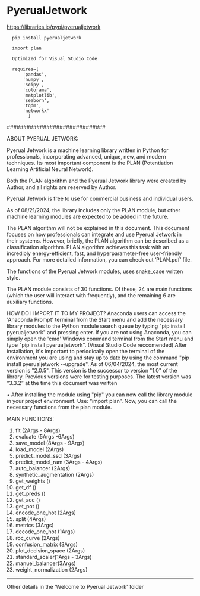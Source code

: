 # PyerualJetwork 

https://libraries.io/pypi/pyerualjetwork

      pip install pyerualjetwork
      
      import plan

      Optimized for Visual Studio Code
      
      requires=[
          'pandas',
          'numpy',
          'scipy',
          'colorama',
	      'matplotlib',
          'seaborn',
	      'tqdm',
          'networkx'
            ]
          
##############################

ABOUT PYERUAL JETWORK:

Pyerual Jetwork is a machine learning library written in Python for professionals, incorporating advanced, unique, new, and modern techniques. Its most important component is the PLAN (Potentiation Learning Artificial Neural Network).

Both the PLAN algorithm and the Pyerual Jetwork library were created by Author, and all rights are reserved by Author.

Pyerual Jetwork is free to use for commercial business and individual users.

As of 08/21/2024, the library includes only the PLAN module, but other machine learning modules are expected to be added in the future.

The PLAN algorithm will not be explained in this document. This document focuses on how professionals can integrate and use Pyerual Jetwork in their systems. However, briefly, the PLAN algorithm can be described as a classification algorithm. PLAN algorithm achieves this task with an incredibly energy-efficient, fast, and hyperparameter-free user-friendly approach. For more detailed information, you can check out ‘PLAN.pdf’ file.


The functions of the Pyerual Jetwork modules, uses snake_case written style.

The PLAN module consists of 30 functions. Of these, 24 are main functions (which the user will interact with frequently), and the remaining 6 are auxiliary functions.



HOW DO I IMPORT IT TO MY PROJECT?
Anaconda users can access the 'Anaconda Prompt' terminal from the Start menu and add the necessary library modules to the Python module search queue by typing "pip install pyerualjetwork" and pressing enter. If you are not using Anaconda, you can simply open the 'cmd' Windows command terminal from the Start menu and type "pip install pyerualjetwork". (Visual Studio Code reccomended) After installation, it's important to periodically open the terminal of the environment you are using and stay up to date by using the command "pip install pyerualjetwork --upgrade". As of 06/04/2024, the most current version is "2.0.5". This version is the successor to version "1.0" of the library. Previous versions were for testing purposes. The latest version was “3.3.2” at the time this document was written

•	After installing the module using "pip" you can now call the library module in your project environment. Use: “import plan”. Now, you can call the necessary functions from the plan module.
				


MAIN FUNCTIONS:
1. fit (2Args - 8Args)
2. evaluate (5Args -6Args)
3. save_model (8Args - 9Args)
4. load_model (2Args)
5. predict_model_ssd (3Args)
6. predict_model_ram (3Args - 4Args)
7. auto_balancer (2Args)
8. synthetic_augmentation (2Args)
9. get_weights ()
10. get_df ()
11. get_preds ()
12. get_acc ()
13. get_pot ()
14. encode_one_hot (2Args)
13. split (4Args)
14. metrics (3Args)
15. decode_one_hot (1Args)
16. roc_curve (2Args)
17. confusion_matrix (3Args)
18. plot_decision_space (2Args)
19. standard_scaler(1Args - 3Args)
20. manuel_balancer(3Args)
21. weight_normalization (2Args)


-----

Other details in the 'Welcome to Pyerual Jetwork' folder
